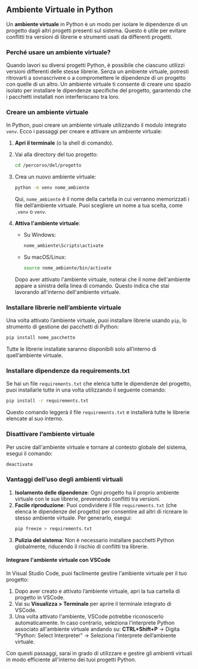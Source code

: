 ## Ambiente Virtuale in Python

Un **ambiente virtuale** in Python è un modo per isolare le dipendenze di un progetto dagli altri progetti presenti sul sistema. Questo è utile per evitare conflitti tra versioni di librerie e strumenti usati da differenti progetti.

### Perché usare un ambiente virtuale?
Quando lavori su diversi progetti Python, è possibile che ciascuno utilizzi versioni differenti delle stesse librerie. Senza un ambiente virtuale, potresti ritrovarti a sovrascrivere o a compromettere le dipendenze di un progetto con quelle di un altro. Un ambiente virtuale ti consente di creare uno spazio isolato per installare le dipendenze specifiche del progetto, garantendo che i pacchetti installati non interferiscano tra loro.

### Creare un ambiente virtuale
In Python, puoi creare un ambiente virtuale utilizzando il modulo integrato `venv`. Ecco i passaggi per creare e attivare un ambiente virtuale:

1. **Apri il terminale** (o la shell di comando).
2. Vai alla directory del tuo progetto:
   ```bash
   cd /percorso/del/progetto
   ```
3. Crea un nuovo ambiente virtuale:
   ```bash
   python -m venv nome_ambiente
   ```
   Qui, `nome_ambiente` è il nome della cartella in cui verranno memorizzati i file dell’ambiente virtuale. Puoi scegliere un nome a tua scelta, come `.venv` o `venv`.

4. **Attiva l'ambiente virtuale**:
   - Su Windows:
     ```bash
     nome_ambiente\Scripts\activate
     ```
   - Su macOS/Linux:
     ```bash
     source nome_ambiente/bin/activate
     ```

   Dopo aver attivato l'ambiente virtuale, noterai che il nome dell'ambiente appare a sinistra della linea di comando. Questo indica che stai lavorando all'interno dell'ambiente virtuale.

### Installare librerie nell’ambiente virtuale
Una volta attivato l’ambiente virtuale, puoi installare librerie usando `pip`, lo strumento di gestione dei pacchetti di Python:

```bash
pip install nome_pacchetto
```

Tutte le librerie installate saranno disponibili solo all’interno di quell’ambiente virtuale.

### Installare dipendenze da requirements.txt
Se hai un file `requirements.txt` che elenca tutte le dipendenze del progetto, puoi installarle tutte in una volta utilizzando il seguente comando:

```bash
pip install -r requirements.txt
```

Questo comando leggerà il file `requirements.txt` e installerà tutte le librerie elencate al suo interno.


### Disattivare l’ambiente virtuale
Per uscire dall'ambiente virtuale e tornare al contesto globale del sistema, esegui il comando:

```bash
deactivate
```

### Vantaggi dell’uso degli ambienti virtuali
1. **Isolamento delle dipendenze**: Ogni progetto ha il proprio ambiente virtuale con le sue librerie, prevenendo conflitti tra versioni.
2. **Facile riproduzione**: Puoi condividere il file `requirements.txt` (che elenca le dipendenze del progetto) per consentire ad altri di ricreare lo stesso ambiente virtuale. Per generarlo, esegui:
   ```bash
   pip freeze > requirements.txt
   ```
3. **Pulizia del sistema**: Non è necessario installare pacchetti Python globalmente, riducendo il rischio di conflitti tra librerie.

#### Integrare l'ambiente virtuale con VSCode
In Visual Studio Code, puoi facilmente gestire l'ambiente virtuale per il tuo progetto:

1. Dopo aver creato e attivato l’ambiente virtuale, apri la tua cartella di progetto in VSCode.
2. Vai su **Visualizza > Terminale** per aprire il terminale integrato di VSCode.
3. Una volta attivato l'ambiente, VSCode potrebbe riconoscerlo automaticamente. In caso contrario, seleziona l'interprete Python associato all'ambiente virtuale andando su:
   **CTRL+Shift+P** → Digita "Python: Select Interpreter" → Seleziona l’interprete dell’ambiente virtuale.

Con questi passaggi, sarai in grado di utilizzare e gestire gli ambienti virtuali in modo efficiente all'interno dei tuoi progetti Python.

